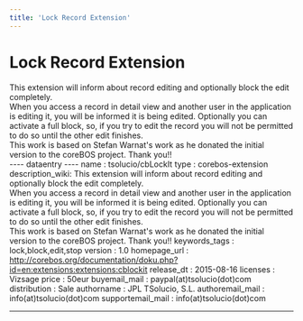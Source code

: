 ```yaml
---
title: 'Lock Record Extension'
---
```


Lock Record Extension
=====================

This extension will inform about record editing and optionally block the
edit completely.  
When you access a record in detail view and another user in the
application is editing it, you will be informed it is being edited.
Optionally you can activate a full block, so, if you try to edit the
record you will not be permitted to do so until the other edit
finishes.  
This work is based on Stefan Warnat's work as he donated the initial
version to the coreBOS project. Thank you!!  
---- dataentry ---- name : tsolucio/cbLockIt type : corebos-extension
description\_wiki: This extension will inform about record editing and
optionally block the edit completely.  
When you access a record in detail view and another user in the
application is editing it, you will be informed it is being edited.
Optionally you can activate a full block, so, if you try to edit the
record you will not be permitted to do so until the other edit
finishes.  
This work is based on Stefan Warnat's work as he donated the initial
version to the coreBOS project. Thank you!! keywords\_tags :
lock,block,edit,stop version : 1.0 homepage\_url :
<http://corebos.org/documentation/doku.php?id=en:extensions:extensions:cblockit>
release\_dt : 2015-08-16 licenses : Vizsage price : 50eur buyemail\_mail
: paypal(at)tsolucio(dot)com distribution : Sale authorname : JPL
TSolucio, S.L. authoremail\_mail : info(at)tsolucio(dot)com
supportemail\_mail : info(at)tsolucio(dot)com

------------------------------------------------------------------------

  
